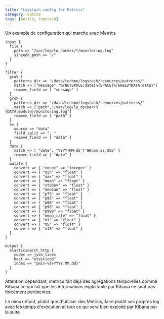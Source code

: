 ```yaml
---
title: "Logstach config for Metrics"
category: Outils
tags: [outils, logstach]
---
```

Un exemple de configuration qui marche avec Metrics

```
input {
  file {
    path => "/var/log/lo_docker/*/monitoring.log"
    sincedb_path => "/"
  }
}

filter {
  grok {
    patterns_dir => "/data/techno/logstash/resources/patterns/"
    match => ["message","%{NOTSPACE:date}%{SPACE}%{GREEDYDATA:data}"]
    remove_field => [ "message" ]
  }
  grok {
    patterns_dir => "/data/techno/logstash/resources/patterns/"
    match => ["path","/var/log/lo_docker/%{DATA:module}/monitoring.log"]
    remove_field => [ "path" ]
  }
  kv {
    source => "data"
    field_split => ", "
    remove_field => [ "data" ]
  }
  date {
    match => [ "date", "YYYY-MM-dd'T'HH:mm:ss,SSS" ]
    remove_field => [ "date" ]
  }
  mutate {
    convert => { "count" => "integer" }
    convert => { "min" => "float" }
    convert => { "max" => "float" }
    convert => { "mean" => "float" }
    convert => { "stddev" => "float" }
    convert => { "median" => "float" }
    convert => { "p75" => "float" }
    convert => { "p95" => "float" }
    convert => { "p98" => "float" }
    convert => { "p99" => "float" }
    convert => { "p999" => "float" }
    convert => { "mean_rate" => "float" }
    convert => { "m1" => "float" }
    convert => { "m5" => "float" }
    convert => { "m15" => "float" }
  }
}

output {
  elasticsearch_http {
    codec => json_lines
    host => "elasticdb"
    index => "pmin-%{+YYYY.MM.dd}"
  }
}
```

Attention cependant, metrics fait déjà des agrégations temporelles comme Kibana ce qui fait que les informations 
exploitable par Kibana ne sont pas forcément pertinentes.

Le mieux étant, plutôt que d'utiliser des Metrics, faire plutôt ses propres log avec les temps d'exécution at tout ce 
qui sera bien exploité par Kibana par la suite.
